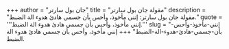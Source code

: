 +++
author = "جان بول سارتر"
title = "مقولة جان بول سارتر"
description = "مقولة جان بول سارتر: إنني مأخوذ، وأحس بأن جسمي هادئ هدوء الة الضبط."
quote = '''إنني مأخوذ، وأحس بأن جسمي هادئ هدوء الة الضبط.''' 
slug = "إنني-مأخوذ-وأحس-بأن-جسمي-هادئ-هدوء-الة-الضبط"
+++
إنني مأخوذ، وأحس بأن جسمي هادئ هدوء الة الضبط.
